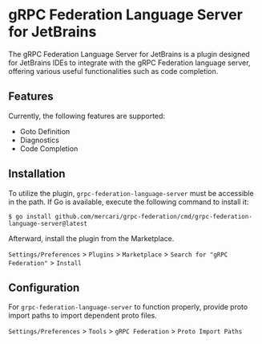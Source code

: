 <!-- Plugin description -->
# gRPC Federation Language Server for JetBrains
The gRPC Federation Language Server for JetBrains is a plugin designed for JetBrains IDEs to integrate with the gRPC Federation language server, offering various useful functionalities such as code completion.

## Features

Currently, the following features are supported:

- Goto Definition
- Diagnostics
- Code Completion

## Installation
To utilize the plugin, `grpc-federation-language-server` must be accessible in the path. If Go is available, execute the following command to install it:

```console
$ go install github.com/mercari/grpc-federation/cmd/grpc-federation-language-server@latest
```

Afterward, install the plugin from the Marketplace.

`Settings/Preferences` > `Plugins` > `Marketplace` > `Search for "gRPC Federation"` > `Install`

## Configuration
For `grpc-federation-language-server` to function properly, provide proto import paths to import dependent proto files.

`Settings/Preferences` > `Tools` > `gRPC Federation` > `Proto Import Paths`
<!-- Plugin description end -->
